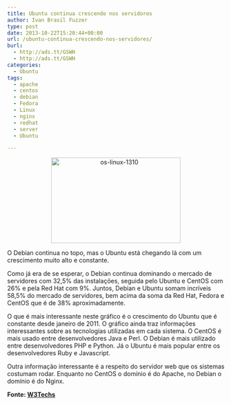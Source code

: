 ```yaml
---
title: Ubuntu continua crescendo nos servidores
author: Ivan Brasil Fuzzer
type: post
date: 2013-10-22T15:20:44+00:00
url: /ubuntu-continua-crescendo-nos-servidores/
burl:
  - http://ads.tt/GSWH
  - http://ads.tt/GSWH
categories:
  - Ubuntu
tags:
  - apache
  - centos
  - debian
  - Fedora
  - Linux
  - nginx
  - redhat
  - server
  - Ubuntu

---
```

<p style="text-align: center;">
  <a href="http://www.ubuntero.com.br/wp-content/uploads/2013/10/os-linux-1310.png"><img class="alignnone size-medium wp-image-6174" alt="os-linux-1310" src="http://www.ubuntero.com.br/wp-content/uploads/2013/10/os-linux-1310-300x198.png" width="300" height="198" /></a>
</p>

O Debian continua no topo, mas o Ubuntu está chegando lá com um crescimento muito alto e constante.

Como já era de se esperar, o Debian continua dominando o mercado de servidores com 32,5% das instalações, seguida pelo Ubuntu e CentOS com 26% e pela Red Hat com 9%. Juntos, Debian e Ubuntu somam incríveis 58,5% do mercado de servidores, bem acima da soma da Red Hat, Fedora e CentOS que é de 38% aproximadamente.

O que é mais interessante neste gráfico é o crescimento do Ubuntu que é constante desde janeiro de 2011. O gráfico ainda traz informações interessantes sobre as tecnologias utilizadas em cada sistema. O CentOS é mais usado entre desenvolvedores Java e Perl. O Debian é mais utilizado entre desenvolvedores PHP e Python. Já o Ubuntu é mais popular entre os desenvolvedores Ruby e Javascript.

Outra informação interessante é a respeito do servidor web que os sistemas costumam rodar. Enquanto no CentOS o domínio é do Apache, no Debian o domínio é do Nginx.

**Fonte: [W3Techs][1]**

 [1]: http://w3techs.com/blog/entry/debian_ubuntu_extend_the_dominance_in_the_linux_web_server_market_at_the_expense_of_red_hat_centos
